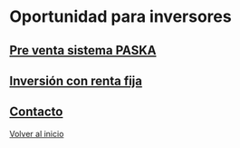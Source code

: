 # Oportunidad para inversores

## [Pre venta sistema PASKA](./Preventa.md)

## [Inversión con renta fija](./InversionRentaFija.md)

## [Contacto](./Contacto.md)

[Volver al inicio](./README.md)
